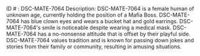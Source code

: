 ID # : DSC-MATE-7064
Description: DSC-MATE-7064 is a female human of unknown age, currently holding the position of a Mafia Boss. DSC-MATE-7064 has blue clown eyes and wears a bucket hat and gold earrings. DSC-MATE-7064's smile is noticeable despite wearing a medical mask. DSC-MATE-7064 has a no-nonsense attitude that is offset by their playful side. DSC-MATE-7064 values tradition and is known for passing down jokes and stories from their family or community, resulting in amusing situations.